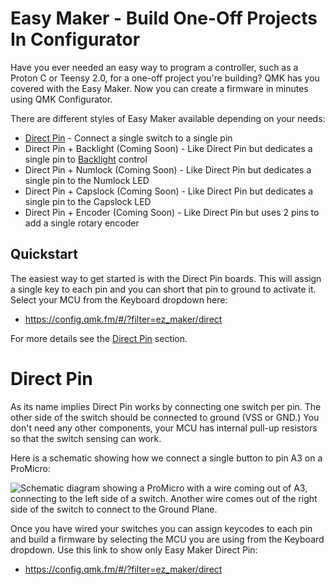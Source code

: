 # Easy Maker - Build One-Off Projects In Configurator

Have you ever needed an easy way to program a controller, such as a Proton C or Teensy 2.0, for a one-off project you're building? QMK has you covered with the Easy Maker. Now you can create a firmware in minutes using QMK Configurator.

There are different styles of Easy Maker available depending on your needs:

* [Direct Pin](https://config.qmk.fm/#/?filter=ez_maker/direct) - Connect a single switch to a single pin
* Direct Pin + Backlight (Coming Soon) - Like Direct Pin but dedicates a single pin to [Backlight](features/backlight) control
* Direct Pin + Numlock (Coming Soon) - Like Direct Pin but dedicates a single pin to the Numlock LED
* Direct Pin + Capslock (Coming Soon) - Like Direct Pin but dedicates a single pin to the Capslock LED
* Direct Pin + Encoder (Coming Soon) - Like Direct Pin but uses 2 pins to add a single rotary encoder

## Quickstart

The easiest way to get started is with the Direct Pin boards. This will assign a single key to each pin and you can short that pin to ground to activate it. Select your MCU from the Keyboard dropdown here:

* <https://config.qmk.fm/#/?filter=ez_maker/direct>

For more details see the [Direct Pin](#direct-pin) section.

# Direct Pin

As its name implies Direct Pin works by connecting one switch per pin. The other side of the switch should be connected to ground (VSS or GND.) You don't need any other components, your MCU has internal pull-up resistors so that the switch sensing can work.

Here is a schematic showing how we connect a single button to pin A3 on a ProMicro:

![Schematic diagram showing a ProMicro with a wire coming out of A3, connecting to the left side of a switch. Another wire comes out of the right side of the switch to connect to the Ground Plane.](/JcDhZll.png)

Once you have wired your switches you can assign keycodes to each pin and build a firmware by selecting the MCU you are using from the Keyboard dropdown. Use this link to show only Easy Maker Direct Pin:

* <https://config.qmk.fm/#/?filter=ez_maker/direct>
